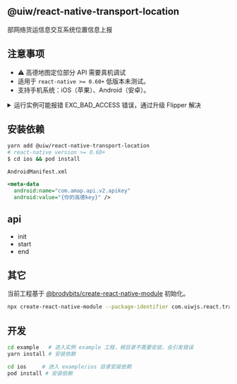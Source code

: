 @uiw/react-native-transport-location
---

部网络货运信息交互系统位置信息上报

## 注意事项

- ⚠️ 高德地图定位部分 API 需要真机调试
- 适用于 `react-native >= 0.60+` 低版本未测试。
- 支持手机系统：iOS（苹果）、Android（安卓）。

</details>

<details>
<summary>运行实例可能报错 EXC_BAD_ACCESS 错误，通过升级 Flipper 解决</summary>

![image](https://user-images.githubusercontent.com/1680273/95947724-d4b0d380-0e21-11eb-838b-b1e4eddb5faf.png)

```bash
# ↓↓↓↓↓↓↓↓↓↓↓↓↓↓解决运行报错问题↓↓↓↓↓↓↓↓↓↓↓↓↓↓↓↓↓
pod 'Flipper', '~> 0.62.0'
# use_flipper!
# post_install do |installer|
#   flipper_post_install(installer)
# end
# ↑↑↑↑↑↑↑↑↑↑↑↑↑↑↑↑↑↑↑↑↑↑↑↑↑↑↑↑↑↑↑↑
```

</details>

## 安装依赖

```bash
yarn add @uiw/react-native-transport-location
# react-native version >= 0.60+
$ cd ios && pod install
```

`AndroidManifest.xml`

```xml
<meta-data
  android:name="com.amap.api.v2.apikey"
  android:value="{你的高德key}" />
```

## api

- init
- start
- end

## 其它

当前工程基于 [@brodybits/create-react-native-module](https://github.com/brodybits/create-react-native-module) 初始化。

```bash
npx create-react-native-module --package-identifier com.uiwjs.react.transport.location --object-class-name RNTransportLocation --generate-example TransportLocation --example-react-native-version 0.63.3 --module-name @uiw/react-native-transport-location --github-account uiwjs --author-name "Kenny Wong" --author-email "wowohoo@qq.com"
```

## 开发

```bash
cd example   # 进入实例 example 工程，根目录不需要安装，会引发错误
yarn install # 安装依赖

cd ios     # 进入 example/ios 目录安装依赖
pod install # 安装依赖
```
